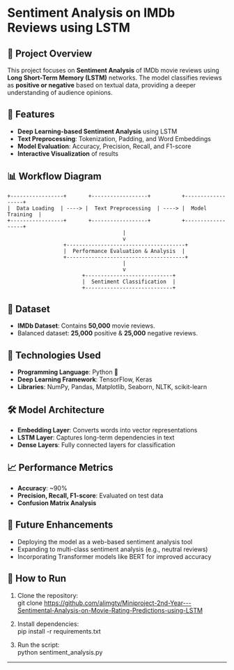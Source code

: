 # Sentiment Analysis on IMDb Reviews using LSTM

## 📌 Project Overview
This project focuses on **Sentiment Analysis** of IMDb movie reviews using **Long Short-Term Memory (LSTM)** networks. The model classifies reviews as **positive or negative** based on textual data, providing a deeper understanding of audience opinions.

## 🚀 Features
- **Deep Learning-based Sentiment Analysis** using LSTM
- **Text Preprocessing**: Tokenization, Padding, and Word Embeddings
- **Model Evaluation**: Accuracy, Precision, Recall, and F1-score
- **Interactive Visualization** of results


## 📊 Workflow Diagram


    +-----------------+       +------------------+          +------------------+
    |  Data Loading  | ----> |  Text Preprocessing  | ----> |  Model Training  |
    +-----------------+       +------------------+          +------------------+
                                         |        
                                         v     
                      +--------------------------------------+
                      |  Performance Evaluation & Analysis  |
                      +--------------------------------------+
                                         |
                                         v     
                            +----------------------------+
                            |  Sentiment Classification  |
                            +----------------------------+




## 📂 Dataset
- **IMDb Dataset**: Contains **50,000** movie reviews.
- Balanced dataset: **25,000** positive & **25,000** negative reviews.



## 🔧 Technologies Used
- **Programming Language**: Python 🐍
- **Deep Learning Framework**: TensorFlow, Keras
- **Libraries**: NumPy, Pandas, Matplotlib, Seaborn, NLTK, scikit-learn



## 🛠 Model Architecture
- **Embedding Layer**: Converts words into vector representations
- **LSTM Layer**: Captures long-term dependencies in text
- **Dense Layers**: Fully connected layers for classification



## 📈 Performance Metrics
- **Accuracy**: ~90%
- **Precision, Recall, F1-score**: Evaluated on test data
- **Confusion Matrix Analysis**



## 🎯 Future Enhancements
- Deploying the model as a web-based sentiment analysis tool
- Expanding to multi-class sentiment analysis (e.g., neutral reviews)
- Incorporating Transformer models like BERT for improved accuracy



## 📌 How to Run
1. Clone the repository:  
   git clone https://github.com/alimgty/Miniproject-2nd-Year---Sentimental-Analysis-on-Movie-Rating-Predictions-using-LSTM
   
2. Install dependencies:  
   pip install -r requirements.txt

3. Run the script:  
   python sentiment_analysis.py
   

---



